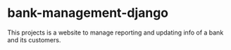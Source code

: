 # bank-management-django
This projects is a website to manage reporting and updating info of a bank and its customers.
